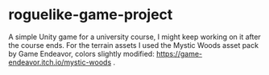 # roguelike-game-project
A simple Unity game for a university course, I might keep working on it after the course ends. For the terrain assets I used the Mystic Woods asset pack by Game Endeavor, colors slightly modified: https://game-endeavor.itch.io/mystic-woods .
